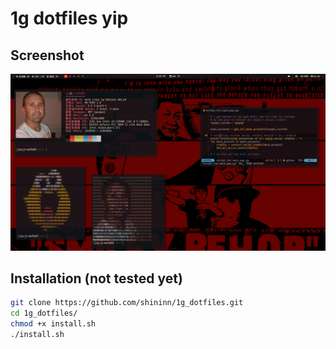 # 1g dotfiles yip

## Screenshot
![Screenshot](https://raw.githubusercontent.com/shininn/1g_dotfiles/main/assets/screenshot.png)

## Installation (not tested yet) 
```bash
git clone https://github.com/shininn/1g_dotfiles.git
cd 1g_dotfiles/
chmod +x install.sh
./install.sh
```
